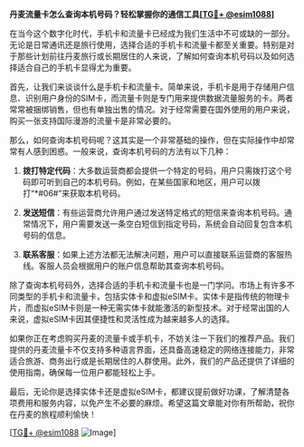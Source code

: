 **丹麦流量卡怎么查询本机号码？轻松掌握你的通信工具[[TG💪+ @esim1088](https://t.me/s/esim1088)]**

在当今这个数字化时代，手机卡和流量卡已经成为我们生活中不可或缺的一部分。无论是日常通讯还是旅行使用，选择合适的手机卡和流量卡都至关重要。特别是对于那些计划前往丹麦旅行或长期居住的人来说，了解如何查询本机号码以及如何选择适合自己的手机卡显得尤为重要。

首先，让我们来谈谈什么是手机卡和流量卡。简单来说，手机卡是用于存储用户信息、识别用户身份的SIM卡，而流量卡则是专门用来提供数据流量服务的卡。两者常常被捆绑销售，但也有单独出售的情况。对于经常需要在国外使用的用户来说，购买一张支持国际漫游的流量卡是非常必要的。

那么，如何查询本机号码呢？这其实是一个非常基础的操作，但在实际操作中却常常有人感到困惑。一般来说，查询本机号码的方法有以下几种：

1. **拨打特定代码**：大多数运营商都会提供一个特定的号码，用户只需拨打这个号码即可听到自己的本机号码。例如，在某些国家和地区，用户可以拨打“*#06#”来获取本机号码。

2. **发送短信**：有些运营商允许用户通过发送特定格式的短信来查询本机号码。通常情况下，用户需要发送一条空白短信到指定号码，系统会自动回复包含本机号码的信息。

3. **联系客服**：如果上述方法都无法解决问题，用户可以直接联系运营商的客服热线。客服人员会根据用户的账户信息帮助其查询本机号码。

除了查询本机号码外，选择合适的手机卡和流量卡也是一门学问。市场上有许多不同类型的手机卡和流量卡，包括实体卡和虚拟eSIM卡。实体卡是指传统的物理卡片，而虚拟eSIM卡则是一种无需实体卡就能激活的新型技术。对于经常出国的人来说，虚拟eSIM卡因其便捷性和灵活性成为越来越多人的选择。

如果你正在考虑购买丹麦的流量卡或手机卡，不妨关注一下我们的推荐产品。我们提供的丹麦流量卡不仅支持多种语言界面，还具备高速稳定的网络连接能力，非常适合旅游、商务出行或是长期居住的人群使用。此外，我们的产品还提供了详细的使用指南，确保每一位用户都能轻松上手。

最后，无论你是选择实体卡还是虚拟eSIM卡，都建议提前做好功课，了解清楚各项费用和服务内容，以免产生不必要的麻烦。希望这篇文章能对你有所帮助，祝你在丹麦的旅程顺利愉快！

[[TG💪+ @esim1088](https://t.me/s/esim1088) ![Image](https://i.postimg.cc/4NQfJmqS/Snipaste-2025-05-13-00-14-12.png)]